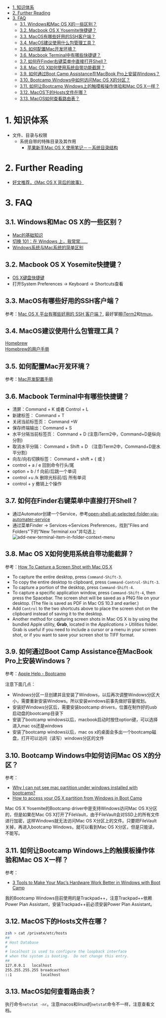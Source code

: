- [1. 知识体系](#1-知识体系)
- [2. Further Reading](#2-further-reading)
- [3. FAQ](#3-faq)
  - [3.1. Windows和Mac OS X的一些区别？](#31-windows和mac-os-x的一些区别)
  - [3.2. Macbook OS X Yosemite快捷键？](#32-macbook-os-x-yosemite快捷键)
  - [3.3. MacOS有哪些好用的SSH客户端？](#33-macos有哪些好用的ssh客户端)
  - [3.4. MacOS建议使用什么包管理工具？](#34-macos建议使用什么包管理工具)
  - [3.5. 如何配置Mac开发环境？](#35-如何配置mac开发环境)
  - [3.6. Macbook Terminal中有哪些快捷键？](#36-macbook-terminal中有哪些快捷键)
  - [3.7. 如何在Finder右键菜单中直接打开Shell？](#37-如何在finder右键菜单中直接打开shell)
  - [3.8. Mac OS X如何使用系统自带功能截屏？](#38-mac-os-x如何使用系统自带功能截屏)
  - [3.9. 如何通过Boot Camp Assistance在MacBook Pro上安装Windows？](#39-如何通过boot-camp-assistance在macbook-pro上安装windows)
  - [3.10. Bootcamp Windows中如何访问Mac OS X的分区？](#310-bootcamp-windows中如何访问mac-os-x的分区)
  - [3.11. 如何让Bootcamp Windows上的触摸板操作体验和Mac OS X一样？](#311-如何让bootcamp-windows上的触摸板操作体验和mac-os-x一样)
  - [3.12. MacOS下的Hosts文件在哪？](#312-macos下的hosts文件在哪)
  - [3.13. MacOS如何查看路由表？](#313-macos如何查看路由表)

# 1. 知识体系

- 文件、目录与权限
    - 系统自带的特殊目录及其作用
        - [苹果新手Mac OS X 使用笔记－－系统目录结构](http://blog.csdn.net/smstong/article/details/15499661)


# 2. Further Reading

- [好文推荐，《Mac OS X 背后的故事》](https://www.v2ex.com/t/154959)

# 3. FAQ

## 3.1. Windows和Mac OS X的一些区别？

- [Mac的基础知识](http://www.apple.com/cn/support/macbasics/)
- [切换 101：在 Windows 上，我常常……](https://support.apple.com/zh-cn/HT2514)
- [Windows系统与Mac系统的简单区别](http://wiki.blueidea.com/index.php?title=Windows系统与Mac系统的简单区别)

## 3.2. Macbook OS X Yosemite快捷键？

- [OS X键盘快捷键](https://support.apple.com/zh-cn/HT201236)
- 打开System Preferences ->  Keyboard -> Shortcuts查看

## 3.3. MacOS有哪些好用的SSH客户端？

参考：[Mac OS X 平台有哪些好用的 SSH 客户端？](http://www.zhihu.com/question/20541129), 最好掌握[iTerm2](https://www.iterm2.com/index.html)和[tmux](http://tmux.sourceforge.net/)。

## 3.4. MacOS建议使用什么包管理工具？

[Homebrew](http://brew.sh/)  
[Homebrew的用户手册](https://github.com/Homebrew/homebrew/tree/master/share/doc/homebrew)

## 3.5. 如何配置Mac开发环境？

参考：[Mac开发配置手册](https://www.gitbook.com/book/aaaaaashu/mac-dev-setup/details)

## 3.6. Macbook Terminal中有哪些快捷键？

* 清屏：Command + K 或者 Control + L
* 新建标签： Command + T
* 关闭当前标签页： Command +W
* 保存终端输出：Command + S
* 水平分隔当前标签页： Command + D (注意iTerm2中，Command+D是纵向分割)
* 取消水平分隔： Command + Shift + D （注意iTerm2中，Command+D是水平分割）
* 向左/向右切换标签： Command + shift + { 或 }
* control + a / e    回到命令行头/尾
* option + b / f     向前/后跳一个单词
* control +u /k    删除光标前/后 所有单词
* control + y       撤销上个操作

## 3.7. 如何在Finder右键菜单中直接打开Shell？

- 通过Automator创建一个Service，参考[open-shell-at-selected-folder-via-automater-service](http://blog.xcodev.com/archives/open-shell-at-selected-folder-via-automater-service/)
- 通过菜单Finder -> Services->Services Preferences，找到"Files and Folders"下的"New Terminal xxx"并勾选上  
![add-new-terminal-item-in-folder-context-menu](./img/2015/05/add-new-terminal-item-in-folder-context-menu.jpg)

## 3.8. Mac OS X如何使用系统自带功能截屏？

参考：[How To Capture a Screen Shot with Mac OS X](http://graphicssoft.about.com/od/screencapturemac/ht/macscreenshot.htm)

* To capture the entire desktop, press `Command-Shift-3`.
* To copy the entire desktop to clipboard, press `Command-Control-Shift-3`.
* To capture a portion of the desktop, press `Command-Shift-4`.
* To capture a specific application window, press `Command-Shift-4`, then press the Spacebar. The screen shot will be saved as a PNG file on your desktop. (The file is saved as PDF in Mac OS 10.3 and earlier.)
* Add `Control` to the two shortcuts above to place the screen shot on the clipboard instead of saving it to the desktop.
* Another method for capturing screen shots in Mac OS X is by using the bundled Apple utility, **Grab**, located in the *Applications > Utilities* folder. Grab is useful if you need to include a cursor or a menu in your screen shot, or if you want to save your screen shot to TIFF format.

## 3.9. 如何通过Boot Camp Assistance在MacBook Pro上安装Windows？

参考：[Apple Help - Bootcamp](http://www.apple.com/support/bootcamp/)

注意下面几点：

* Windows分区一旦创建并且安装了Windows，以后再次调整Windows分区大小，需要重新安装Windows。所以安装windows前事先做好容量规划。
* 安装好Windows分区后，需要安装bootcamp drivers，位置在制作好的usb启动盘的bootcamp目录下
* 安装了bootcamp windows以后，macbook启动时按住option键，可以选择进入mac os还是windows
* 安装了bootcamp windows以后，mac os x的桌面会多出一个bootcamp磁盘，打开可以访问（读写）windows分区的文件

## 3.10. Bootcamp Windows中如何访问Mac OS X的分区？

参考：

* [Why I can not see mac partition under windows installed with bootcamp?](http://apple.stackexchange.com/questions/167874/why-i-can-not-see-mac-partition-under-windows-installed-with-bootcamp)
* [How to access your OS X partition from Windows in Boot Camp](http://www.simplehelp.net/2008/07/21/how-to-access-your-os-x-partition-from-windows-in-boot-camp/)

Mac OS X Yosemite的Bootcamp driver中是支持Windows访问Mac OS X分区的，但是如果在Mac OS X打开了FileVault，由于FileVault会对SSD上的所有文件进行加密，这样Windows就无法访问Mac OS X分区上的文件。只要把FileVault关掉，再进入bootcamp Windows，就可以看到Mac OS X分区，但是只能读，不能写。

## 3.11. 如何让Bootcamp Windows上的触摸板操作体验和Mac OS X一样？

参考：

* [3 Tools to Make Your Mac’s Hardware Work Better in Windows with Boot Camp](http://www.howtogeek.com/197485/3-tools-to-make-your-macs-hardware-work-better-in-windows-with-boot-camp/)

我的Bootcamp Windows目前使用的是Trackpad++，注意Trackpad++依赖Power Plan Assistant，安装Trackpad++前必须安装Power Plan Assistant。

## 3.12. MacOS下的Hosts文件在哪？

```zsh
zsh > cat /private/etc/hosts
##
# Host Database
#
# localhost is used to configure the loopback interface
# when the system is booting.  Do not change this entry.
##
127.0.0.1	localhost
255.255.255.255	broadcasthost
::1             localhost
```

## 3.13. MacOS如何查看路由表？

执行命令`netstat -nr`。注意macos和linux的`netstat`命令不一样，注意查看文档。


